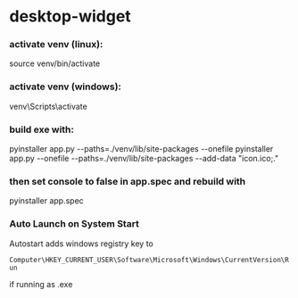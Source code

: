 # desktop-widget

### activate venv (linux):
source venv/bin/activate

### activate venv (windows):
venv\Scripts\activate

### build exe with:
pyinstaller app.py --paths=./venv/lib/site-packages --onefile
pyinstaller app.py --onefile --paths=./venv/lib/site-packages --add-data "icon.ico;."

### then set console to false in app.spec and rebuild with
pyinstaller app.spec

### Auto Launch on System Start
Autostart adds windows registry key to 

```Computer\HKEY_CURRENT_USER\Software\Microsoft\Windows\CurrentVersion\Run```

if running as .exe
